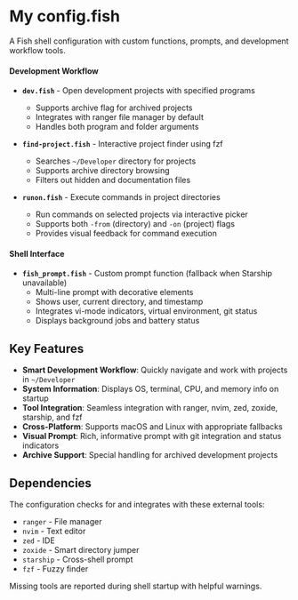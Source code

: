 # My config.fish

A Fish shell configuration with custom functions, prompts, and development workflow tools.

#### Development Workflow
- **`dev.fish`** - Open development projects with specified programs
  - Supports archive flag for archived projects
  - Integrates with ranger file manager by default
  - Handles both program and folder arguments

- **`find-project.fish`** - Interactive project finder using fzf
  - Searches `~/Developer` directory for projects
  - Supports archive directory browsing
  - Filters out hidden and documentation files

- **`runon.fish`** - Execute commands in project directories
  - Run commands on selected projects via interactive picker
  - Supports both `-from` (directory) and `-on` (project) flags
  - Provides visual feedback for command execution

#### Shell Interface
- **`fish_prompt.fish`** - Custom prompt function (fallback when Starship unavailable)
  - Multi-line prompt with decorative elements
  - Shows user, current directory, and timestamp
  - Integrates vi-mode indicators, virtual environment, git status
  - Displays background jobs and battery status

## Key Features

- **Smart Development Workflow**: Quickly navigate and work with projects in `~/Developer`
- **System Information**: Displays OS, terminal, CPU, and memory info on startup
- **Tool Integration**: Seamless integration with ranger, nvim, zed, zoxide, starship, and fzf
- **Cross-Platform**: Supports macOS and Linux with appropriate fallbacks
- **Visual Prompt**: Rich, informative prompt with git integration and status indicators
- **Archive Support**: Special handling for archived development projects

## Dependencies

The configuration checks for and integrates with these external tools:
- `ranger` - File manager
- `nvim` - Text editor
- `zed` - IDE
- `zoxide` - Smart directory jumper
- `starship` - Cross-shell prompt
- `fzf` - Fuzzy finder

Missing tools are reported during shell startup with helpful warnings.
